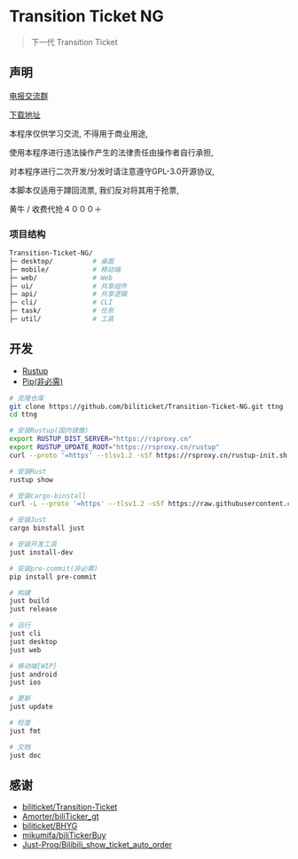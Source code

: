 # Transition Ticket NG

> 下一代 Transition Ticket

## 声明

[电报交流群](https://t.me/bilibili_ticket)

[下载地址](https://github.com/biliticket/transition-ticket-ng/releases)

本程序仅供学习交流, 不得用于商业用途,

使用本程序进行违法操作产生的法律责任由操作者自行承担,

对本程序进行二次开发/分发时请注意遵守GPL-3.0开源协议,

本脚本仅适用于蹲回流票, 我们反对将其用于抢票,

黄牛 / 收费代抢４０００＋

### 项目结构

```bash
Transition-Ticket-NG/
├─ desktop/          # 桌面
├─ mobile/           # 移动端
├─ web/              # Web
├─ ui/               # 共享组件
├─ api/              # 共享逻辑
├─ cli/              # CLI
├─ task/             # 任务
├─ util/             # 工具
```

## 开发

- [Rustup](https://rustup.rs/)
- [Pip(非必需)](https://www.python.org/)

```bash
# 克隆仓库
git clone https://github.com/biliticket/Transition-Ticket-NG.git ttng
cd ttng

# 安装Rustup(国内镜像)
export RUSTUP_DIST_SERVER="https://rsproxy.cn"
export RUSTUP_UPDATE_ROOT="https://rsproxy.cn/rustup"
curl --proto '=https' --tlsv1.2 -sSf https://rsproxy.cn/rustup-init.sh | sh

# 安装Rust
rustup show

# 安装cargo-binstall
curl -L --proto '=https' --tlsv1.2 -sSf https://raw.githubusercontent.com/cargo-bins/cargo-binstall/main/install-from-binstall-release.sh | bash

# 安装Just
cargo binstall just

# 安装开发工具
just install-dev

# 安装pre-commit(非必需)
pip install pre-commit

# 构建
just build
just release

# 运行
just cli
just desktop
just web

# 移动端[WIP]
just android
just ios

# 更新
just update

# 检查
just fmt

# 文档
just doc
```

## 感谢

- [biliticket/Transition-Ticket](https://github.com/biliticket/transition-ticket)
- [Amorter/biliTicker_gt](https://github.com/Amorter/biliTicker_gt)
- [biliticket/BHYG](https://github.com/biliticket/BHYG)
- [mikumifa/biliTickerBuy](https://github.com/mikumifa/biliTickerBuy)
- [Just-Prog/Bilibili_show_ticket_auto_order](https://github.com/Just-Prog/Bilibili_show_ticket_auto_order)
